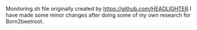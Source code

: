 Monitoring.sh file originally created by https://github.com/HEADLIGHTER I have made some minor changes after doing some of my own research for Born2beetroot.
